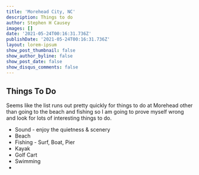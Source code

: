 ```yaml
---
title: 'Morehead City, NC'
description: Things to do
author: Stephen H Causey
images: []
date: '2021-05-24T00:16:31.736Z'
publishDate: '2021-05-24T00:16:31.736Z'
layout: lorem-ipsum
show_post_thumbnail: false
show_author_byline: false
show_post_date: false
show_disqus_comments: false
---
```

## Things To Do

Seems like the list runs out pretty quickly for things to do at Morehead other than going to the beach and fishing so I am going to prove myself wrong and look for lots of interesting things to do.

*   Sound - enjoy the quietness & scenery
*   Beach
*   Fishing - Surf, Boat, Pier
*   Kayak
*   Golf Cart
*   Swimming
*
